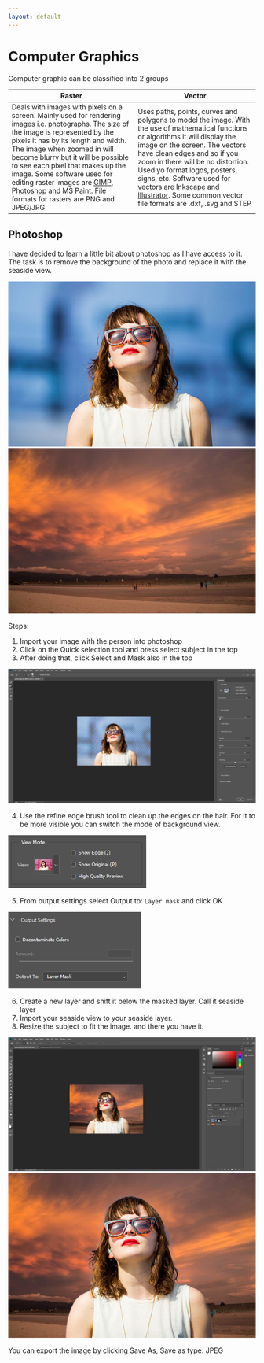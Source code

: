 ```yaml
---
layout: default
---
```


# Computer Graphics

Computer graphic can be classified into 2 groups

|Raster |Vector  |
|--------|-------------|
|Deals with images with pixels on a screen. Mainly used for rendering images i.e. photographs. The size of the image is represented by the pixels it has by its length and width. The image when zoomed in will become blurry but it will be possible to see each pixel that makes up the image. Some software used for editing raster images are [GIMP](https://www.gimp.org/), [Photoshop](https://www.adobe.com/sea/products/photoshop.html) and MS Paint. File formats for rasters are PNG and JPEG/JPG|Uses paths, points, curves and polygons to model the image. With the use of mathematical functions or algorithms it will display the image on the screen. The vectors have clean edges and so if you zoom in there will be no distortion. Used yo format logos, posters, signs, etc. Software used for vectors are [Inkscape](https://inkscape.org/) and [Illustrator](https://www.adobe.com/sea/products/illustrator.html). Some common vector file formats are .dxf, .svg and STEP|

## Photoshop
I have decided to learn a little bit about photoshop as I have access to it. The task is to remove the background of the photo and replace it with the seaside view.

![person](images/person.jpg)![seaside view](images/seaside.jpg)

Steps:
1. Import your image with the person into photoshop
2. Click on the Quick selection tool and press select subject in the top
3. After doing that, click Select and Mask also in the top

![Masking](images/mask.JPG)

4. Use the refine edge brush tool to clean up the edges on the hair. For it to be more visible you can switch the mode of background view.

![view change](images/view.JPG)

5. From output settings select Output to: `Layer mask` and click OK

![Output change](images/psoutput.jpg)

6. Create a new layer and shift it below the masked layer. Call it seaside layer
7. Import your seaside view to your seaside layer.
8. Resize the subject to fit the image. and there you have it.

![Final Product Image](images/photoshopfinal.jpg)
![Final image](images/personedit.jpg)

You can export the image by clicking Save As, Save as type: JPEG
